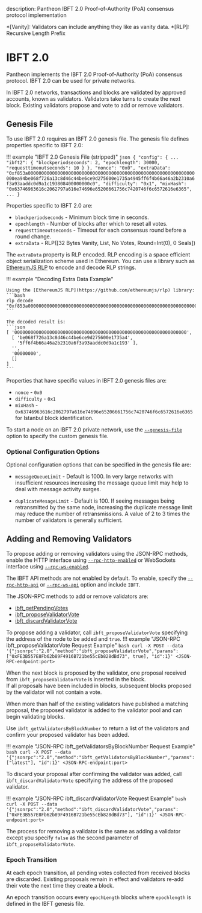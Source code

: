description: Pantheon IBFT 2.0 Proof-of-Authority (PoA) consensus protocol implementation
<!--- END of page meta data -->

*[Vanity]: Validators can include anything they like as vanity data. 
*[RLP]: Recursive Length Prefix

# IBFT 2.0

Pantheon implements the IBFT 2.0 Proof-of-Authority (PoA) consensus protocol. IBFT 2.0 can be used for private networks. 

In IBFT 2.0 networks, transactions and blocks are validated by approved accounts, known as validators. 
Validators take turns to create the next block. Existing validators propose and vote to add or remove validators. 

## Genesis File

To use IBFT 2.0 requires an IBFT 2.0 genesis file. The genesis file defines properties specific to IBFT 2.0:

!!! example "IBFT 2.0 Genesis File (stripped)"
    ```json
      {
        "config": {
          ...
          "ibft2": {
            "blockperiodseconds": 2,
            "epochlength": 30000,
            "requesttimeoutseconds": 10
          }
        },
        "nonce": "0x0",
        "extraData": "0xf853a00000000000000000000000000000000000000000000000000000000000000000ea94be068f726a13c8d46c44be6ce9d275600e1735a4945ff6f4b66a46a2b2310a6f3a93aaddc0d9a1c193808400000000c0",
        "difficulty": "0x1",
        "mixHash": "0x63746963616c2062797a616e74696e65206661756c7420746f6c6572616e6365",
        ...
      }
    ```
    
Properties specific to IBFT 2.0 are:

* `blockperiodseconds` - Minimum block time in seconds. 
* `epochlength` - Number of blocks after which to reset all votes.
* `requesttimeoutseconds` - Timeout for each consensus round before a round change. 
* `extraData` - RLP([32 Bytes Vanity, List<Validators>, No Votes, Round=Int(0), 0 Seals])

The `extraData` property is RLP encoded. RLP encoding is a space efficient object 
serialization scheme used in Ethereum. You can use a library such as [EthereumJS RLP](https://github.com/ethereumjs/rlp)
to encode and decode RLP strings. 

!!! example "Decoding Extra Data Example"
    
    Using the [EthereumJS RLP](https://github.com/ethereumjs/rlp) library: 
    ```bash
    rlp decode "0xf853a00000000000000000000000000000000000000000000000000000000000000000ea94be068f726a13c8d46c44be6ce9d275600e1735a4945ff6f4b66a46a2b2310a6f3a93aaddc0d9a1c193808400000000c0"
    ```
    
    The decoded result is: 
    ```json
    [ '0000000000000000000000000000000000000000000000000000000000000000',
      [ 'be068f726a13c8d46c44be6ce9d275600e1735a4',
        '5ff6f4b66a46a2b2310a6f3a93aaddc0d9a1c193' ],
      '',
      '00000000',
      [] 
    ]
    ```
    
    

Properties that have specific values in IBFT 2.0 genesis files are: 

* `nonce` - `0x0`
* `difficulty` - `0x1`
* `mixHash` - `0x63746963616c2062797a616e74696e65206661756c7420746f6c6572616e6365` for Istanbul block identification.

To start a node on an IBFT 2.0 private network, use the [`--genesis-file`](../Reference/Pantheon-CLI-Syntax.md#genesis-file`) option to specify the custom genesis file. 

### Optional Configuration Options 

Optional configuration options that can be specified in the genesis file are:  

* `messageQueueLimit` - Default is 1000. In very large networks with insufficient resources increasing the message queue limit 
   may help to deal with message activity surges.  
   
* `duplicateMesageLimit` - Default is 100. If seeing messages being retransmitted by the same node, increasing the duplicate message limit 
   may reduce the number of retransmissions. A value of 2 to 3 times the number of validators is generally sufficient.  

## Adding and Removing Validators

To propose adding or removing validators using the JSON-RPC methods, enable the HTTP interface 
using [`--rpc-http-enabled`](../Reference/Pantheon-CLI-Syntax.md#rpc-http-enabled) or WebSockets interface using 
[`--rpc-ws-enabled`](../Reference/Pantheon-CLI-Syntax.md#rpc-ws-enabled). 

The IBFT API methods are not enabled by default. To enable, specify the [`--rpc-http-api`](../Reference/Pantheon-CLI-Syntax.md#rpc-http-api) 
or [`--rpc-ws-api`](../Reference/Pantheon-CLI-Syntax.md#rpc-ws-api) option and include `IBFT`.

The JSON-RPC methods to add or remove validators are:

* [ibft_getPendingVotes](../Reference/JSON-RPC-API-Methods.md#ibft_getPendingVotes)
* [ibft_proposeValidatorVote](../Reference/JSON-RPC-API-Methods.md#ibft_proposeValidatorVote)
* [ibft_discardValidatorVote](../Reference/JSON-RPC-API-Methods.md#ibft_discardValidatorVote)

To propose adding a validator, call `ibft_proposeValidatorVote` specifying the address of the node to be added and `true`.
!!! example "JSON-RPC ibft_proposeValidatorVote Request Example"
    ```bash
    curl -X POST --data '{"jsonrpc":"2.0","method":"ibft_proposeValidatorVote","params":["0xFE3B557E8Fb62b89F4916B721be55cEb828dBd73", true], "id":1}' <JSON-RPC-endpoint:port>
    ``` 

When the next block is proposed by the validator, one proposal received from `ibft_proposeValidatorVote` is inserted in the block.  
If all proposals have been included in blocks, subsequent blocks proposed by the validator will not contain a vote.

When more than half of the existing validators have published a matching proposal, the proposed validator is added to the validator pool and can begin validating blocks. 

Use `ibft_getValidatorsByBlockNumber` to return a list of the validators and confirm your proposed validator has been added. 

!!! example "JSON-RPC ibft_getValidatorsByBlockNumber Request Example"
    ```bash
    curl -X POST --data '{"jsonrpc":"2.0","method":"ibft_getValidatorsByBlockNumber","params":["latest"], "id":1}' <JSON-RPC-endpoint:port>
    ```  
 
To discard your proposal after confirming the validator was added, call `ibft_discardValidatorVote` specifying the address of the proposed validator.

!!! example "JSON-RPC ibft_discardValidatorVote Request Example"
    ```bash
    curl -X POST --data '{"jsonrpc":"2.0","method":"ibft_discardValidatorVote","params":["0xFE3B557E8Fb62b89F4916B721be55cEb828dBd73"], "id":1}' <JSON-RPC-endpoint:port>
    ```

The process for removing a validator is the same as adding a validator except you specify `false` as the second parameter of `ibft_proposeValidatorVote`. 

### Epoch Transition

At each epoch transition, all pending votes collected from received blocks are discarded. Existing proposals remain 
in effect and validators re-add their vote the next time they create a block. 

An epoch transition occurs every `epochLength` blocks where `epochlength` is defined in the IBFT genesis file.


